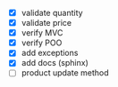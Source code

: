 - [x] validate quantity
- [x] validate price
- [x] verify MVC
- [x] verify POO
- [x] add exceptions
- [x] add docs (sphinx)
- [ ] product update method

